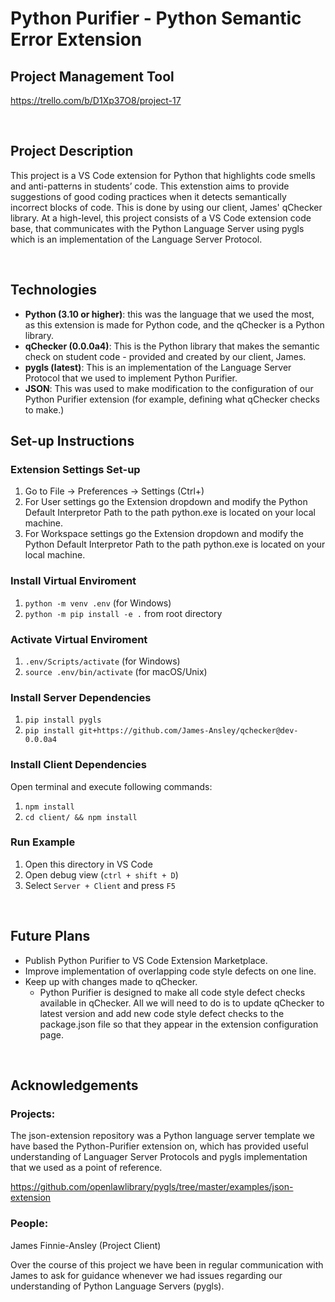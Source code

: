 # Python Purifier - Python Semantic Error Extension

## Project Management Tool
https://trello.com/b/D1Xp37O8/project-17 

<br>

## Project Description
This project is a VS Code extension for Python that highlights code smells and anti-patterns in students’ code. This extenstion aims to provide suggestions of good coding practices when it detects semantically incorrect blocks of code. This is done by using our client, James' qChecker library. At a high-level, this project consists of a VS Code extension code base, that communicates with the Python Language Server using pygls which is an implementation of the Language Server Protocol.

<br>

## Technologies
- **Python (3.10 or higher)**: this was the language that we used the most, as this extension is made for Python code, and the qChecker is a Python library.
- **qChecker (0.0.0a4)**: This is the Python library that makes the semantic check on student code - provided and created by our client, James.
- **pygls (latest)**: This is an implementation of the Language Server Protocol that we used to implement Python Purifier.
-  **JSON**: This was used to make modification to the configuration of our Python Purifier extension (for example, defining what qChecker checks to make.)


## Set-up Instructions

### Extension Settings Set-up
1. Go to File -> Preferences -> Settings (Ctrl+) 
1. For User settings go the Extension dropdown and modify the Python Default Interpretor Path to the path python.exe is located on your local machine.
1. For Workspace settings go the Extension dropdown and modify the Python Default Interpretor Path to the path python.exe is located on your local machine.

### Install Virtual Enviroment

1. `python -m venv .env` (for Windows)
1. `python -m pip install -e .` from root directory

### Activate Virtual Enviroment

1. `.env/Scripts/activate` (for Windows)
2. `source .env/bin/activate` (for macOS/Unix)

### Install Server Dependencies

1. `pip install pygls`
1. `pip install git+https://github.com/James-Ansley/qchecker@dev-0.0.0a4`

### Install Client Dependencies

Open terminal and execute following commands:

1. `npm install`
1. `cd client/ && npm install`

### Run Example

1. Open this directory in VS Code
1. Open debug view (`ctrl + shift + D`)
1. Select `Server + Client` and press `F5`

<br>

## Future Plans
-  Publish Python Purifier to VS Code Extension Marketplace.
- Improve implementation of overlapping code style defects on one line.
-  Keep up with changes made to qChecker.
    - Python Purifier is designed to make all code style defect checks available in qChecker. All we will need to do is to update qChecker to latest version and add new code style defect checks to the package.json file so that they appear in the extension configuration page.  

<br>

## Acknowledgements

### Projects:

The json-extension repository was a Python language server template we have based the Python-Purifier extension on, which has provided useful understanding of Languager Server Protocols and pygls implementation that we used as a point of reference.

https://github.com/openlawlibrary/pygls/tree/master/examples/json-extension 

### People: 

James Finnie-Ansley (Project Client)

Over the course of this project we have been in regular communication with James to ask for guidance whenever we had issues regarding our understanding of Python Language Servers (pygls).


